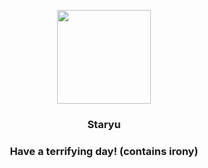 <p align="center">
    <img src="https://raw.githubusercontent.com/PokeAPI/sprites/master/sprites/pokemon/120.png" width="150" height="150">
</p>
<h3 align="center"> <b>Staryu</b></h3>
<h3 align="center">Have a terrifying day! (contains irony)</h3>
